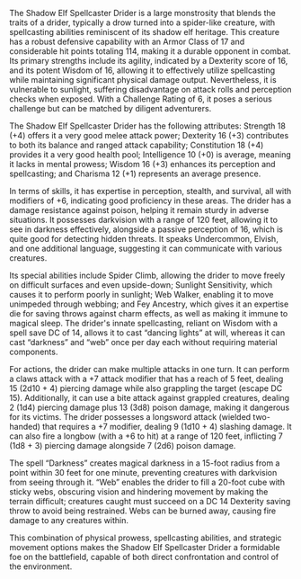 The Shadow Elf Spellcaster Drider is a large monstrosity that blends the traits of a drider, typically a drow turned into a spider-like creature, with spellcasting abilities reminiscent of its shadow elf heritage. This creature has a robust defensive capability with an Armor Class of 17 and considerable hit points totaling 114, making it a durable opponent in combat. Its primary strengths include its agility, indicated by a Dexterity score of 16, and its potent Wisdom of 16, allowing it to effectively utilize spellcasting while maintaining significant physical damage output. Nevertheless, it is vulnerable to sunlight, suffering disadvantage on attack rolls and perception checks when exposed. With a Challenge Rating of 6, it poses a serious challenge but can be matched by diligent adventurers.

The Shadow Elf Spellcaster Drider has the following attributes: Strength 18 (+4) offers it a very good melee attack power; Dexterity 16 (+3) contributes to both its balance and ranged attack capability; Constitution 18 (+4) provides it a very good health pool; Intelligence 10 (+0) is average, meaning it lacks in mental prowess; Wisdom 16 (+3) enhances its perception and spellcasting; and Charisma 12 (+1) represents an average presence.

In terms of skills, it has expertise in perception, stealth, and survival, all with modifiers of +6, indicating good proficiency in these areas. The drider has a damage resistance against poison, helping it remain sturdy in adverse situations. It possesses darkvision with a range of 120 feet, allowing it to see in darkness effectively, alongside a passive perception of 16, which is quite good for detecting hidden threats. It speaks Undercommon, Elvish, and one additional language, suggesting it can communicate with various creatures.

Its special abilities include Spider Climb, allowing the drider to move freely on difficult surfaces and even upside-down; Sunlight Sensitivity, which causes it to perform poorly in sunlight; Web Walker, enabling it to move unimpeded through webbing; and Fey Ancestry, which gives it an expertise die for saving throws against charm effects, as well as making it immune to magical sleep. The drider's innate spellcasting, reliant on Wisdom with a spell save DC of 14, allows it to cast “dancing lights” at will, whereas it can cast “darkness” and “web” once per day each without requiring material components.

For actions, the drider can make multiple attacks in one turn. It can perform a claws attack with a +7 attack modifier that has a reach of 5 feet, dealing 15 (2d10 + 4) piercing damage while also grappling the target (escape DC 15). Additionally, it can use a bite attack against grappled creatures, dealing 2 (1d4) piercing damage plus 13 (3d8) poison damage, making it dangerous for its victims. The drider possesses a longsword attack (wielded two-handed) that requires a +7 modifier, dealing 9 (1d10 + 4) slashing damage. It can also fire a longbow (with a +6 to hit) at a range of 120 feet, inflicting 7 (1d8 + 3) piercing damage alongside 7 (2d6) poison damage.

The spell “Darkness” creates magical darkness in a 15-foot radius from a point within 30 feet for one minute, preventing creatures with darkvision from seeing through it. “Web” enables the drider to fill a 20-foot cube with sticky webs, obscuring vision and hindering movement by making the terrain difficult; creatures caught must succeed on a DC 14 Dexterity saving throw to avoid being restrained. Webs can be burned away, causing fire damage to any creatures within.

This combination of physical prowess, spellcasting abilities, and strategic movement options makes the Shadow Elf Spellcaster Drider a formidable foe on the battlefield, capable of both direct confrontation and control of the environment.